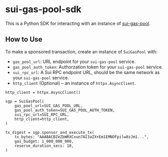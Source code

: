 # sui-gas-pool-sdk

This is a Python SDK for interacting with an instance of [sui-gas-pool](https://github.com/MystenLabs/sui-gas-pool).

## How to Use

To make a sponsored transaction, create an instance of `SuiGasPool` with:

* `gas_pool_url`: URL endpoint for your `sui-gas-pool` service.
* `gas_pool_auth_token`: Authorzation token for your `sui-gas-pool` service.
* `sui_rpc_url`: A Sui RPC endpoint URL, should be the same network as your `sui-gas-pool` service.
* `http_client` (Optional) – an instance of `httpx.AsyncClient`.

```
http_client = httpx.AsyncClient()

sgp = SuiGasPool(
    gas_pool_url=SUI_GAS_POOL_URL,
    gas_pool_auth_token=SUI_GAS_POOL_AUTH_TOKEN,
    sui_rpc_url=SUI_RPC_URL,
    http_client=http_client,
)

tx_digest = sgp.sponsor_and_execute_tx(
    tx_bytes: "AAABACBZeZbWRXCxun7AI3aZX+Em1EMNOFpilw8zJm1...",
    gas_budget: 1_000_000_000,
    reserve_duration_secs: 10,
)
```